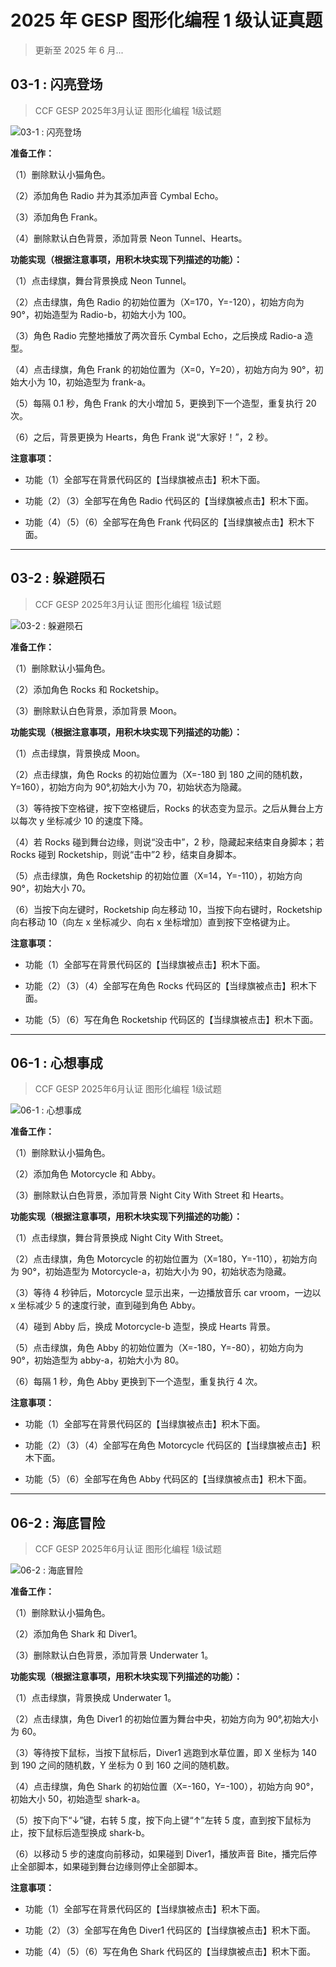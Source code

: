 # 2025 年 GESP 图形化编程 1 级认证真题

> 更新至 2025 年 6 月...

## 03-1 : 闪亮登场

> CCF GESP 2025年3月认证 图形化编程 1级试题

![03-1 : 闪亮登场](https://cdn.jsdelivr.net/gh/jonaslgtm/gesp-scratch-doc/docs/_img/01/scratch-2025.03-1-1.jpg)

**准备工作：**

（1）删除默认小猫角色。

（2）添加角色 Radio 并为其添加声音 Cymbal Echo。

（3）添加角色 Frank。

（4）删除默认白色背景，添加背景 Neon Tunnel、Hearts。

**功能实现（根据注意事项，用积木块实现下列描述的功能）：**

（1）点击绿旗，舞台背景换成 Neon Tunnel。

（2）点击绿旗，角色 Radio 的初始位置为（X=170，Y=-120），初始方向为 90°，初始造型为 Radio-b，初始大小为 100。

（3）角色 Radio 完整地播放了两次音乐 Cymbal Echo，之后换成 Radio-a 造型。

（4）点击绿旗，角色 Frank 的初始位置为（X=0，Y=20），初始方向为 90°，初始大小为 10，初始造型为 frank-a。

（5）每隔 0.1 秒，角色 Frank 的大小增加 5，更换到下一个造型，重复执行 20 次。

（6）之后，背景更换为 Hearts，角色 Frank 说“大家好！”，2 秒。

**注意事项：**

- 功能（1）全部写在背景代码区的【当绿旗被点击】积木下面。

- 功能（2）（3）全部写在角色 Radio 代码区的【当绿旗被点击】积木下面。

- 功能（4）（5）（6）全部写在角色 Frank 代码区的【当绿旗被点击】积木下面。

---

## 03-2 : 躲避陨石

> CCF GESP 2025年3月认证 图形化编程 1级试题

![03-2 : 躲避陨石](https://cdn.jsdelivr.net/gh/jonaslgtm/gesp-scratch-doc/docs/_img/01/scratch-2025.03-1-2.jpg)

**准备工作：**

（1）删除默认小猫角色。

（2）添加角色 Rocks 和 Rocketship。

（3）删除默认白色背景，添加背景 Moon。

**功能实现（根据注意事项，用积木块实现下列描述的功能）：**

（1）点击绿旗，背景换成 Moon。

（2）点击绿旗，角色 Rocks 的初始位置为（X=-180 到 180 之间的随机数，Y=160），初始方向为 90°,初始大小为 70，初始状态为隐藏。

（3）等待按下空格键，按下空格键后，Rocks 的状态变为显示。之后从舞台上方以每次 y 坐标减少 10 的速度下降。

（4）若 Rocks 碰到舞台边缘，则说“没击中”，2 秒，隐藏起来结束自身脚本；若 Rocks 碰到 Rocketship，则说“击中”2 秒，结束自身脚本。

（5）点击绿旗，角色 Rocketship 的初始位置（X=14，Y=-110），初始方向 90°，初始大小 70。

（6）当按下向左键时，Rocketship 向左移动 10，当按下向右键时，Rocketship 向右移动 10（向左 x 坐标减少、向右 x 坐标增加）直到按下空格键为止。

**注意事项：**

- 功能（1）全部写在背景代码区的【当绿旗被点击】积木下面。

- 功能（2）（3）（4）全部写在角色 Rocks 代码区的【当绿旗被点击】积木下面。

- 功能（5）（6）写在角色 Rocketship 代码区的【当绿旗被点击】积木下面。

---

## 06-1 : 心想事成

> CCF GESP 2025年6月认证 图形化编程 1级试题

![06-1 : 心想事成](https://cdn.jsdelivr.net/gh/jonaslgtm/gesp-scratch-doc/docs/_img/01/scratch-2025.06-1-1.jpg)

**准备工作：**

（1）删除默认小猫角色。

（2）添加角色 Motorcycle 和 Abby。

（3）删除默认白色背景，添加背景 Night City With Street 和 Hearts。

**功能实现（根据注意事项，用积木块实现下列描述的功能）：**

（1）点击绿旗，舞台背景换成 Night City With Street。

（2）点击绿旗，角色 Motorcycle 的初始位置为（X=180，Y=-110），初始方向为 90°，初始造型为 Motorcycle-a，初始大小为 90，初始状态为隐藏。

（3）等待 4 秒钟后，Motorcycle 显示出来，一边播放音乐 car vroom，一边以 x 坐标减少 5 的速度行驶，直到碰到角色 Abby。

（4）碰到 Abby 后，换成 Motorcycle-b 造型，换成 Hearts 背景。

（5）点击绿旗，角色 Abby 的初始位置为（X=-180，Y=-80），初始方向为 90°，初始造型为 abby-a，初始大小为 80。

（6）每隔 1 秒，角色 Abby 更换到下一个造型，重复执行 4 次。

**注意事项：**

- 功能（1）全部写在背景代码区的【当绿旗被点击】积木下面。

- 功能（2）（3）（4）全部写在角色 Motorcycle 代码区的【当绿旗被点击】积木下面。

- 功能（5）（6）全部写在角色 Abby 代码区的【当绿旗被点击】积木下面。

---

## 06-2 : 海底冒险

> CCF GESP 2025年6月认证 图形化编程 1级试题

![06-2 : 海底冒险](https://cdn.jsdelivr.net/gh/jonaslgtm/gesp-scratch-doc/docs/_img/01/scratch-2025.06-1-2.jpg)

**准备工作：**

（1）删除默认小猫角色。

（2）添加角色 Shark 和 Diver1。

（3）删除默认白色背景，添加背景 Underwater 1。

**功能实现（根据注意事项，用积木块实现下列描述的功能）：**

（1）点击绿旗，背景换成 Underwater 1。

（2）点击绿旗，角色 Diver1 的初始位置为舞台中央，初始方向为 90°,初始大小为 60。

（3）等待按下鼠标，当按下鼠标后，Diver1 逃跑到水草位置，即 X 坐标为 140 到 190 之间的随机数，Y 坐标为 0 到 160 之间的随机数。

（4）点击绿旗，角色 Shark 的初始位置（X=-160，Y=-100），初始方向 90°，初始大小 50，初始造型 shark-a。

（5）按下向下“↓”键，右转 5 度，按下向上键“↑”左转 5 度，直到按下鼠标为止，按下鼠标后造型换成 shark-b。

（6）以移动 5 步的速度向前移动，如果碰到 Diver1，播放声音 Bite，播完后停止全部脚本，如果碰到舞台边缘则停止全部脚本。

**注意事项：**

- 功能（1）全部写在背景代码区的【当绿旗被点击】积木下面。

- 功能（2）（3）全部写在角色 Diver1 代码区的【当绿旗被点击】积木下面。

- 功能（4）（5）（6）写在角色 Shark 代码区的【当绿旗被点击】积木下面。

